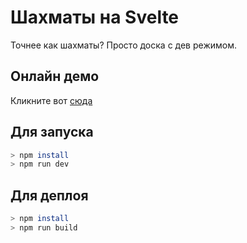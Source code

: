 # Шахматы на Svelte

Точнее как шахматы? Просто доска с дев режимом.

## Онлайн демо

Кликните вот [сюда](https://vicimpa.github.io/chess-svelte)

## Для запуска

```bash
> npm install
> npm run dev
```

## Для деплоя
```bash
> npm install
> npm run build
```